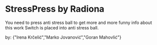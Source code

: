 # StressPress by Radiona

You need to press anti stress ball to get more and more funny info about this work
Switch is placed into anti stress ball.

by: {"Irena Krčelić","Marko Jovanović","Goran Mahovlić"}
